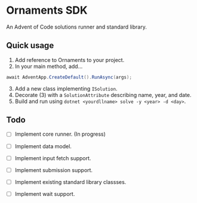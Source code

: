 # Ornaments SDK
An Advent of Code solutions runner and standard library.

## Quick usage

1. Add reference to Ornaments to your project.
2. In your main method, add...

```csharp
await AdventApp.CreateDefault().RunAsync(args);
```

3. Add a new class implementing `ISolution`.
4. Decorate (3) with a `SolutionAttribute` describing name, year, and date.
5. Build and run using `dotnet <yourdllname> solve -y <year> -d <day>`.

## Todo

- [ ] Implement core runner. (In progress)
- [ ] Implement data model.
- [ ] Implement input fetch support.
- [ ] Implement submission support.
- [ ] Implement existing standard library classses.
- [ ] Implement wait support.

